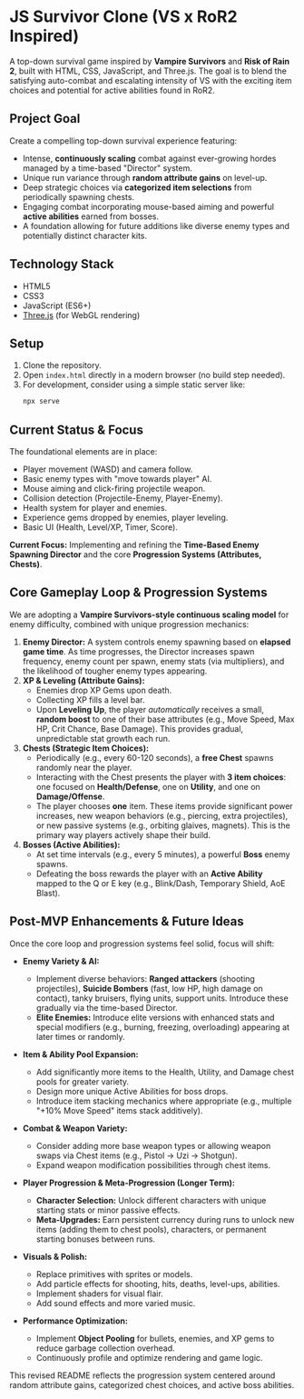# JS Survivor Clone (VS x RoR2 Inspired)

A top-down survival game inspired by **Vampire Survivors** and **Risk of Rain 2**, built with HTML, CSS, JavaScript, and Three.js. The goal is to blend the satisfying auto-combat and escalating intensity of VS with the exciting item choices and potential for active abilities found in RoR2.

## Project Goal

Create a compelling top-down survival experience featuring:

- Intense, **continuously scaling** combat against ever-growing hordes managed by a time-based "Director" system.
- Unique run variance through **random attribute gains** on level-up.
- Deep strategic choices via **categorized item selections** from periodically spawning chests.
- Engaging combat incorporating mouse-based aiming and powerful **active abilities** earned from bosses.
- A foundation allowing for future additions like diverse enemy types and potentially distinct character kits.

## Technology Stack

- HTML5
- CSS3
- JavaScript (ES6+)
- [Three.js](https://threejs.org/) (for WebGL rendering)

## Setup

1.  Clone the repository.
2.  Open `index.html` directly in a modern browser (no build step needed).
3.  For development, consider using a simple static server like:
    ```bash
    npx serve
    ```

## Current Status & Focus

The foundational elements are in place:

- Player movement (WASD) and camera follow.
- Basic enemy types with "move towards player" AI.
- Mouse aiming and click-firing projectile weapon.
- Collision detection (Projectile-Enemy, Player-Enemy).
- Health system for player and enemies.
- Experience gems dropped by enemies, player leveling.
- Basic UI (Health, Level/XP, Timer, Score).

**Current Focus:** Implementing and refining the **Time-Based Enemy Spawning Director** and the core **Progression Systems (Attributes, Chests)**.

## Core Gameplay Loop & Progression Systems

We are adopting a **Vampire Survivors-style continuous scaling model** for enemy difficulty, combined with unique progression mechanics:

1.  **Enemy Director:** A system controls enemy spawning based on **elapsed game time**. As time progresses, the Director increases spawn frequency, enemy count per spawn, enemy stats (via multipliers), and the likelihood of tougher enemy types appearing.
2.  **XP & Leveling (Attribute Gains):**
    - Enemies drop XP Gems upon death.
    - Collecting XP fills a level bar.
    - Upon **Leveling Up**, the player _automatically_ receives a small, **random boost** to one of their base attributes (e.g., Move Speed, Max HP, Crit Chance, Base Damage). This provides gradual, unpredictable stat growth each run.
3.  **Chests (Strategic Item Choices):**
    - Periodically (e.g., every 60-120 seconds), a **free Chest** spawns randomly near the player.
    - Interacting with the Chest presents the player with **3 item choices**: one focused on **Health/Defense**, one on **Utility**, and one on **Damage/Offense**.
    - The player chooses **one** item. These items provide significant power increases, new weapon behaviors (e.g., piercing, extra projectiles), or new passive systems (e.g., orbiting glaives, magnets). This is the primary way players actively shape their build.
4.  **Bosses (Active Abilities):**
    - At set time intervals (e.g., every 5 minutes), a powerful **Boss** enemy spawns.
    - Defeating the boss rewards the player with an **Active Ability** mapped to the Q or E key (e.g., Blink/Dash, Temporary Shield, AoE Blast).

## Post-MVP Enhancements & Future Ideas

Once the core loop and progression systems feel solid, focus will shift:

- **Enemy Variety & AI:**

  - Implement diverse behaviors: **Ranged attackers** (shooting projectiles), **Suicide Bombers** (fast, low HP, high damage on contact), tanky bruisers, flying units, support units. Introduce these gradually via the time-based Director.
  - **Elite Enemies:** Introduce elite versions with enhanced stats and special modifiers (e.g., burning, freezing, overloading) appearing at later times or randomly.

- **Item & Ability Pool Expansion:**

  - Add significantly more items to the Health, Utility, and Damage chest pools for greater variety.
  - Design more unique Active Abilities for boss drops.
  - Introduce item stacking mechanics where appropriate (e.g., multiple "+10% Move Speed" items stack additively).

- **Combat & Weapon Variety:**

  - Consider adding more base weapon types or allowing weapon swaps via Chest items (e.g., Pistol -> Uzi -> Shotgun).
  - Expand weapon modification possibilities through chest items.

- **Player Progression & Meta-Progression (Longer Term):**

  - **Character Selection:** Unlock different characters with unique starting stats or minor passive effects.
  - **Meta-Upgrades:** Earn persistent currency during runs to unlock new items (adding them to chest pools), characters, or permanent starting bonuses between runs.

- **Visuals & Polish:**

  - Replace primitives with sprites or models.
  - Add particle effects for shooting, hits, deaths, level-ups, abilities.
  - Implement shaders for visual flair.
  - Add sound effects and more varied music.

- **Performance Optimization:**
  - Implement **Object Pooling** for bullets, enemies, and XP gems to reduce garbage collection overhead.
  - Continuously profile and optimize rendering and game logic.

This revised README reflects the progression system centered around random attribute gains, categorized chest choices, and active boss abilities.
